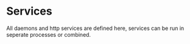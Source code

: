 # Services
All daemons and http services are defined here, services can be run in seperate processes or combined.